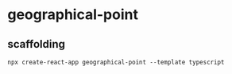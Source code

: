 # geographical-point


## scaffolding

```shell
npx create-react-app geographical-point --template typescript
```
